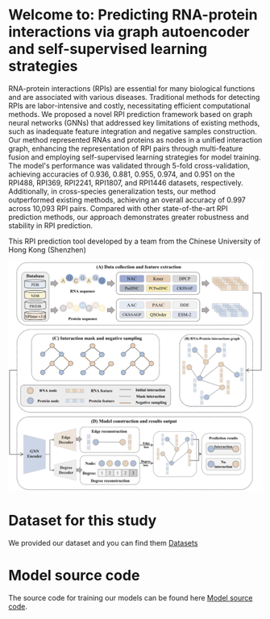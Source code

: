# Welcome to: Predicting RNA-protein interactions via graph autoencoder and self-supervised learning strategies
RNA-protein interactions (RPIs) are essential for many biological functions and are associated with various diseases. Traditional methods for detecting RPIs are labor-intensive and costly, necessitating efficient computational methods. We proposed a novel RPI prediction framework based on graph neural networks (GNNs) that addressed key limitations of existing methods, such as inadequate feature integration and negative samples construction. Our method represented RNAs and proteins as nodes in a unified interaction graph, enhancing the representation of RPI pairs through multi-feature fusion and employing self-supervised learning strategies for model training. The model's performance was validated through 5-fold cross-validation, achieving accuracies of 0.936, 0.881, 0.955, 0.974, and 0.951 on the RPI488, RPI369, RPI2241, RPI1807, and RPI1446 datasets, respectively. Additionally, in cross-species generalization tests, our method outperformed existing methods, achieving an overall accuracy of 0.997 across 10,093 RPI pairs. Compared with other state-of-the-art RPI prediction methods, our approach demonstrates greater robustness and stability in RPI prediction.

This RPI prediction tool developed by a team from the Chinese University of Hong Kong (Shenzhen)

![The workflow of this study](https://github.com/GGCL7/Graph-RPI/blob/main/workflow.png)


# Dataset for this study
We provided our dataset and you can find them [Datasets](https://github.com/GGCL7/Graph-RPI/tree/main/Data)


# Model source code
The source code for training our models can be found here [Model source code](https://github.com/GGCL7/Graph-RPI/tree/main/Code).

